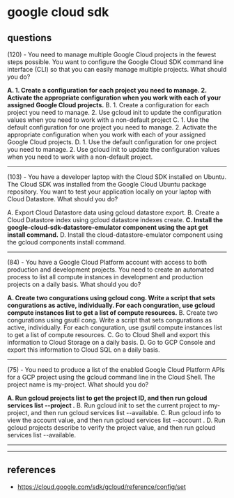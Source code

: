 # google cloud sdk

## questions

(120) - You need to manage multiple Google Cloud projects in the fewest steps possible. You want to configure the Google Cloud SDK command line interface (CLI) so that you can easily manage multiple projects. What should you do?

**A. 1. Create a configuration for each project you need to manage. 2. Activate the appropriate configuration when you work with each of your assigned Google Cloud projects.**
B. 1. Create a configuration for each project you need to manage. 2. Use gcloud init to update the configuration values when you need to work with a non-default project
C. 1. Use the default configuration for one project you need to manage. 2. Activate the appropriate configuration when you work with each of your assigned Google Cloud projects.
D. 1. Use the default configuration for one project you need to manage. 2. Use gcloud init to update the configuration values when you need to work with a non-default project.

---

(103) - You have a developer laptop with the Cloud SDK installed on Ubuntu. The Cloud SDK was installed from the Google Cloud Ubuntu package repository. You want to test your application locally on your laptop with Cloud Datastore. What should you do?

A. Export Cloud Datastore data using gcloud datastore export.
B. Create a Cloud Datastore index using gcloud datastore indexes create.
**C. Install the google-cloud-sdk-datastore-emulator component using the apt get install command.**
D. Install the cloud-datastore-emulator component using the gcloud components install command.

---

(84) - You have a Google Cloud Platform account with access to both production and development projects. You need to create an automated process to list all compute instances in development and production projects on a daily basis. What should you do?

**A. Create two con gurations using gcloud con g. Write a script that sets con gurations as active, individually. For each con guration, use gcloud compute instances list to get a list of compute resources.**
B. Create two con gurations using gsutil con g. Write a script that sets con gurations as active, individually. For each con guration, use gsutil compute instances list to get a list of compute resources.
C. Go to Cloud Shell and export this information to Cloud Storage on a daily basis.
D. Go to GCP Console and export this information to Cloud SQL on a daily basis.

---

(75) - You need to produce a list of the enabled Google Cloud Platform APIs for a GCP project using the gcloud command line in the Cloud Shell. The project name is my-project. What should you do?

**A. Run gcloud projects list to get the project ID, and then run gcloud services list --project <project ID>.**
B. Run gcloud init to set the current project to my-project, and then run gcloud services list --available.
C. Run gcloud info to view the account value, and then run gcloud services list --account <Account>.
D. Run gcloud projects describe <project ID> to verify the project value, and then run gcloud services list --available.


---

---

## references

- <https://cloud.google.com/sdk/gcloud/reference/config/set>
